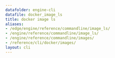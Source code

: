 ```yaml
---
datafolder: engine-cli
datafile: docker_image_ls
title: docker image ls
aliases:
- /edge/engine/reference/commandline/image_ls/
- /engine/reference/commandline/image_ls/
- /engine/reference/commandline/images/
- /reference/cli/docker/images/
layout: cli
---
```


<!--
此页面是根据 Docker 源代码自动生成的。如果您想建议更改此处显示的文本，请在 GitHub 上的源代码仓库中打开一个工单或拉取请求：

https://github.com/docker/cli
-->

